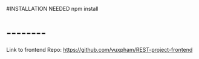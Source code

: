 #INSTALLATION NEEDED
npm install
# --------
Link to frontend Repo: https://github.com/vuxpham/REST-project-frontend

